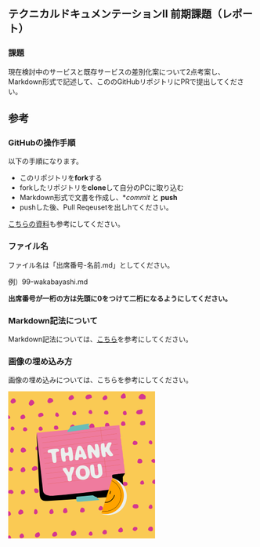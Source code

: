 ## テクニカルドキュメンテーションII 前期課題（レポート）

### 課題
現在検討中のサービスと既存サービスの差別化案について2点考案し、Markdown形式で記述して、こののGitHubリポジトリにPRで提出してください。

## 参考

### GitHubの操作手順
以下の手順になります。
- このリポジトリを**fork**する
- forkしたリポジトリを**clone**して自分のPCに取り込む
- Markdown形式で文書を作成し、**commit* と **push**
- pushした後、Pull Reqeusetを出しhてください。

[こちらの資料](https://docs.google.com/presentation/d/169-YBqHCO3yCW4bchHUy7WWkCKWL89AFV2LKN6gINzU/edit?usp=sharing)も参考にしてください。

### ファイル名
ファイル名は「出席番号-名前.md」としてください。

例）99-wakabayashi.md

**出席番号が一桁の方は先頭に0をつけて二桁になるようにしてください。**

### Markdown記法について
Markdown記法については、[こちら](https://gist.github.com/mignonstyle/083c9e1651d7734f84c99b8cf49d57fa)を参考にしてください。

### 画像の埋め込み方
画像の埋め込みについては、こちらを参考にしてください。

![画像埋め込みサンプル](/images/99-wakabayashi/sample.png)
